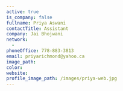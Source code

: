 ```yaml
---
active: true
is_company: false
fullname: Priya Aswani
contactTitle: Assistant
company: Jai Bhojwani
network:
  -
phoneOffice: 778-883-3813
email: priyarichmond@yahoo.ca
image_path:
color:
website:
profile_image_path: /images/priya-web.jpg
---
```



